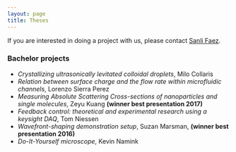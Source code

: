 ```yaml
---
layout: page
title: Theses
---
```


If you are interested in doing a project with us, please contact [Sanli Faez]().

### Bachelor projects
* _Crystallizing ultrasonically levitated colloidal droplets_, Milo Collaris
* _Relation between surface charge and the flow rate within microfluidic channels_, Lorenzo Sierra Perez
* _Measuring Absolute Scattering Cross-sections of nanoparticles and single molecules_, Zeyu Kuang __(winner best presentation 2017)__
* _Feedback control: theoretical and experimental research using a keysight DAQ_, Tom Niessen
* _Wavefront-shaping demonstration setup_, Suzan Marsman, __(winner best presentation 2016)__
* _Do-It-Yourself microscope_, Kevin Namink
